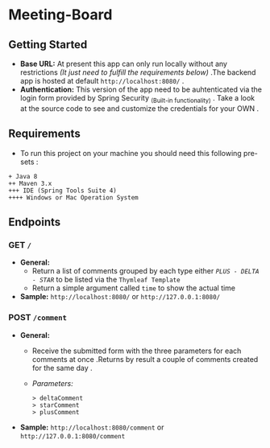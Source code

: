 # Meeting-Board
## Getting Started

   - **Base URL:** At present this app can only run locally without any restrictions *(It just need to fulfill the requirements below)* .The backend app is hosted 
      at default `http://localhost:8080/` .
   - **Authentication:** This version of the app need to be auhtenticated via the login form provided by Spring Security <sub>(Built-in functionality)</sub> . Take a        look at the source code to see and customize the credentials for your OWN .
 
## Requirements

   - To run this project on your machine you should need this following pre-sets :
        
    + Java 8
    ++ Maven 3.x
    +++ IDE (Spring Tools Suite 4)
    ++++ Windows or Mac Operation System
    
## Endpoints

### GET `/`
   - **General:**
      - Return a list of comments grouped by each type either *`PLUS - DELTA - STAR`* to be listed via the `Thymleaf Template`
      - Return a simple argument called `time` to show the actual time
   - **Sample:** `http://localhost:8080/` or `http://127.0.0.1:8080/`

### POST `/comment`
   - **General:**
      - Receive the submitted form with the three parameters for each comments at once .Returns by result a couple of comments created for the same day .
      - *Parameters:* 
      
          ```
         > deltaComment
         > starComment
         > plusComment
          ```
   - **Sample:** `http://localhost:8080/comment` or `http://127.0.0.1:8080/comment`
    
